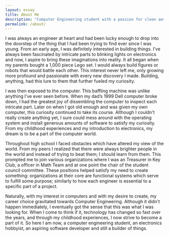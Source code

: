 ```yaml
---
layout: essay
title: About Me
description: "Computer Engineering student with a passion for clean aesthetic interfaces and embedded systems."
permalink: /about/
---
```

I was always an engineer at heart and had been lucky enough to drop into the doorstep of the thing that I had been trying to find ever since I was young. From an early age, I was definitely interested in building things. I’ve always been fascinated by intricate parts to blinking lights on electronics and now, I aspire to bring these imaginations into reality. It all began when my parents bought a 1,000 piece Lego set. I would always build figures or robots that would battle each other. This interest never left me, only growing more profound and passionate with every new discovery I made. Building, anything, had this lure to them that further fueled my curiosity. 

I was then exposed to the computer. This baffling machine was unlike anything I’ve ever seen before. When my dad’s 1999 Dell computer broke down, I had the greatest joy of dissembling the computer to inspect each intricate part. Later on when I got old enough and was given my own computer, this curiosity continued to take its course. Although I couldn't really create anything yet, I sure could mess around with the operating system and install generous amounts of software to satisfy my curiosity. From my childhood experiences and my introduction to electronics, my dream is to be a part of the computer world.

Throughout high school I faced obstacles which have altered my view of the world. From my peers I realized that there were always brighter people in the world and instead of trying to beat them; I should learn from them. This prompted me to join various organizations where I was an Treasurer in Key Club, a officer in Math Team and at one point the chair of the student council committee. These positions helped satisfy my need to create something: organizations at their core are functional systems which serve to fulfill some purpose; similarly to how each engineer is essential to a specific part of a project.

Naturally, with my interest in computers and with my desire to create, my career choice gravitated towards Computer Engineering. Although it didn't happen immediately, I eventually got the sense that this was what I was looking for. When I come to think if it, technology has changed so fast over the years, and through my childhood experiences, I now strive to become a part of it. So here I am now, a computer engineering student, an electronics hobbyist, an aspiring software developer and still a builder of things. 
